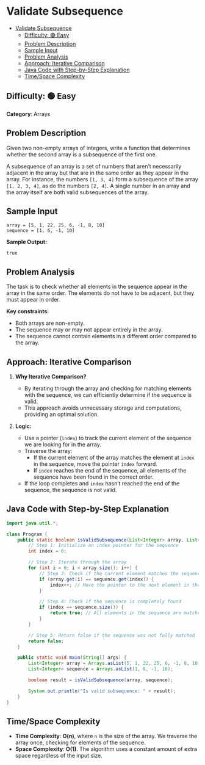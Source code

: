 # Validate Subsequence

<!-- TOC -->

* [Validate Subsequence](#validate-subsequence)
    * [Difficulty: 🟢 Easy](#difficulty--easy)
    * [Problem Description](#problem-description)
    * [Sample Input](#sample-input)
    * [Problem Analysis](#problem-analysis)
    * [Approach: Iterative Comparison](#approach-iterative-comparison)
    * [Java Code with Step-by-Step Explanation](#java-code-with-step-by-step-explanation)
    * [Time/Space Complexity](#timespace-complexity)

<!-- TOC -->

## Difficulty: 🟢 Easy

**Category**: Arrays

## Problem Description

Given two non-empty arrays of integers, write a function that determines whether the second array is a subsequence of
the first one.

A subsequence of an array is a set of numbers that aren’t necessarily adjacent in the array but that are in the same
order as they appear in the array. For instance, the numbers `[1, 3, 4]` form a subsequence of the array `[1, 2, 3, 4]`,
as do the numbers `[2, 4]`. A single number in an array and the array itself are both valid subsequences of the array.

## Sample Input

```plaintext
array = [5, 1, 22, 25, 6, -1, 8, 10]
sequence = [1, 6, -1, 10]
```

**Sample Output:**

```plaintext
true
```

## Problem Analysis

The task is to check whether all elements in the sequence appear in the array in the same order. The elements do not
have to be adjacent, but they must appear in order.

**Key constraints:**

- Both arrays are non-empty.
- The sequence may or may not appear entirely in the array.
- The sequence cannot contain elements in a different order compared to the array.

## Approach: Iterative Comparison

1. **Why Iterative Comparison?**

    - By iterating through the array and checking for matching elements with the sequence, we can efficiently determine
      if the sequence is valid.
    - This approach avoids unnecessary storage and computations, providing an optimal solution.

2. **Logic:**

    - Use a pointer (`index`) to track the current element of the sequence we are looking for in the array.
    - Traverse the array:
        - If the current element of the array matches the element at `index` in the sequence, move the pointer `index`
          forward.
        - If `index` reaches the end of the sequence, all elements of the sequence have been found in the correct order.
    - If the loop completes and `index` hasn’t reached the end of the sequence, the sequence is not valid.

## Java Code with Step-by-Step Explanation

```java
import java.util.*;

class Program {
    public static boolean isValidSubsequence(List<Integer> array, List<Integer> sequence) {
        // Step 1: Initialize an index pointer for the sequence
        int index = 0;

        // Step 2: Iterate through the array
        for (int i = 0; i < array.size(); i++) {
            // Step 3: Check if the current element matches the sequence's current element
            if (array.get(i) == sequence.get(index)) {
                index++; // Move the pointer to the next element in the sequence
            }

            // Step 4: Check if the sequence is completely found
            if (index == sequence.size()) {
                return true; // All elements in the sequence are matched
            }
        }

        // Step 5: Return false if the sequence was not fully matched
        return false;
    }

    public static void main(String[] args) {
        List<Integer> array = Arrays.asList(5, 1, 22, 25, 6, -1, 8, 10);
        List<Integer> sequence = Arrays.asList(1, 6, -1, 10);

        boolean result = isValidSubsequence(array, sequence);

        System.out.println("Is valid subsequence: " + result);
    }
}
```

## Time/Space Complexity

- **Time Complexity**: **O(n)**, where `n` is the size of the array. We traverse the array once, checking for elements
  of the sequence.
- **Space Complexity**: **O(1)**. The algorithm uses a constant amount of extra space regardless of the input size.